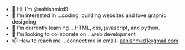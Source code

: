- 👋 Hi, I’m @ashishmkd9
- 👀 I’m interested in ...coding, building websites and love graphic designing 
- 🌱 I’m currently learning ...HTML, css, javascript, and python.
- 💞️ I’m looking to collaborate on ...web development 
- 📫 How to reach me ...connect me in email- ashishmkd1@gmail.com

<!---
ashishmkd9/ashishmkd9 is a ✨ special ✨ repository because its `README.md` (this file) appears on your GitHub profile.
You can click the Preview link to take a look at your changes.
--->
